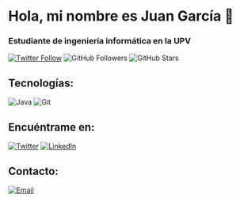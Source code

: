 # Hola, mi nombre es Juan García 👋
### Estudiante de ingeniería informática en la UPV

[comment]:<![https://github.com/juangarciatn](https://raw.githubusercontent.com/mouredev/mouredev/master/mouredev_github_profile.png)>

[![Twitter Follow](https://img.shields.io/twitter/follow/juangarciatn?style=social)](https://twitter.com/juangarciatn)
![GitHub Followers](https://img.shields.io/github/followers/juangarciatn?style=social)
![GitHub Stars](https://img.shields.io/github/stars/juangarciatn?style=social)

## Tecnologías:

![Java](https://img.shields.io/badge/Java-blue?style=for-the-badge&logo=Java&logoColor=white)
![Git](https://img.shields.io/badge/Git-orange?style=for-the-badge&logo=Git&logoColor=white)

## Encuéntrame en:

[![Twitter](https://img.shields.io/badge/Twitter-@juangarciatn-1DA1F2?style=for-the-badge&logo=twitter&logoColor=white&labelColor=101010)](https://twitter.com/juangarciatn)
[![LinkedIn](https://img.shields.io/badge/LinkedIn-Juan_García-0077B5?style=for-the-badge&logo=linkedin&logoColor=white&labelColor=101010)](https://www.linkedin.com/in/juangarciatn)

## Contacto:

[![Email](https://img.shields.io/badge/juan.garcia.anton@gmail.com-email-D14836?style=for-the-badge&logo=gmail&logoColor=white&labelColor=101010)](mailto:juan.garcia.anton@gmail.com)
</br>
